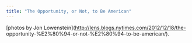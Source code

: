 ```yaml
---
title: "The Opportunity, or Not, to Be American"
---
```


[photos by Jon Lowenstein](http://lens.blogs.nytimes.com/2012/12/18/the-
opportunity-%E2%80%94-or-not-%E2%80%94-to-be-american/).

